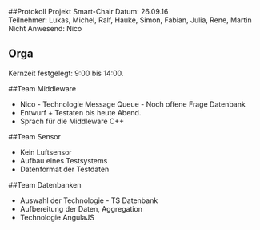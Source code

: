 ##Protokoll Projekt Smart-Chair
Datum: 26.09.16      
Teilnehmer: Lukas, Michel, Ralf, Hauke, Simon, Fabian, Julia, Rene, Martin     
Nicht Anwesend: Nico    

## Orga
Kernzeit festgelegt: 9:00 bis 14:00.      

##Team Middleware
- Nico - Technologie Message Queue - Noch offene Frage Datenbank 
- Entwurf + Testaten bis heute Abend.       
- Sprach für die Middleware C++      
    

##Team Sensor
- Kein Luftsensor     
- Aufbau eines Testsystems     
- Datenformat der Testdaten     


##Team Datenbanken
- Auswahl der Technologie - TS Datenbank     
- Aufbereitung der Daten, Aggregation      
- Technologie AngulaJS      

 
